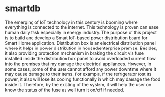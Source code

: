 # smartdb
The emerging of IoT technology in this century is booming where everything is connected to the internet. This technology is proven can ease human daily task especially in energy industry. The purpose of this project is to build and develop a Smart IoT-based power distribution board for Smart Home application. Distribution box is an electrical distribution panel where it helps in power distribution in housed/enterprise premise. Besides, it also providing protection mechanism in braking the circuit via fuse installed inside the distribution box panel to avoid overloaded current flow into the premises that my damage the electrical appliances.   However, in some cases, some of the user cannot afford any power downtime where it may cause damage to their items. For example, if the refrigerator lost its power, it also will lose its cooling functionally in which may damage the food inside it. Therefore, by the existing of the system, it will help the user on know the status of the fuse as well turn it on/off if needed. 
